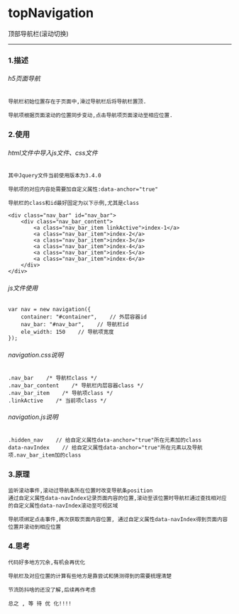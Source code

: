 # topNavigation
顶部导航栏(滚动切换)
******
### 1.描述
###### h5页面导航

    导航栏初始位置存在于页面中,滑过导航栏后将导航栏置顶.

    导航项根据页面滚动的位置同步变动,点击导航项页面滚动至相应位置.
### 2.使用
###### html文件中导入js文件、css文件
    其中Jquery文件当前使用版本为3.4.0
    
    导航项的对应内容处需要加自定义属性:data-anchor="true"
    
    导航栏的class和id最好固定为以下示例,尤其是class
```
<div class="nav_bar" id="nav_bar">
    <div class="nav_bar_content">
        <a class="nav_bar_item linkActive">index-1</a>
        <a class="nav_bar_item">index-2</a>
        <a class="nav_bar_item">index-3</a>
        <a class="nav_bar_item">index-4</a>
        <a class="nav_bar_item">index-5</a>
        <a class="nav_bar_item">index-6</a>
    </div>
</div>
```
###### js文件使用
```
var nav = new navigation({
    container: "#container",    // 外层容器id
    nav_bar: "#nav_bar",    // 导航栏id
    ele_width: 150    // 导航项宽度
});
```
###### navigation.css说明
    .nav_bar    /* 导航栏class */
    .nav_bar_content    /* 导航栏内层容器class */
    .nav_bar_item    /* 导航项class */
    .linkActive    /* 当前项class */
###### navigation.js说明
    .hidden_nav    // 给自定义属性data-anchor="true"所在元素加的class
    data-navIndex    // 给自定义属性data-anchor="true"所在元素以及导航项.nav_bar_item加的class
### 3.原理
    监听滚动事件,滚动过导航条所在位置时改变导航条position
    通过自定义属性data-navIndex记录页面内容的位置,滚动至该位置时导航栏通过查找相对应的自定义属性data-navIndex滚动至可视区域
    
    导航项绑定点击事件,再次获取页面内容位置, 通过自定义属性data-navIndex得到页面内容位置并滚动到相应位置
### 4.思考
    代码好多地方冗余,有机会再优化
    
    导航栏及对应位置的计算有些地方是靠尝试和猜测得到的需要梳理清楚
    
    节流防抖啥的还没了解,后续再作考虑
    
    总之 , 等 待 优 化!!!!
